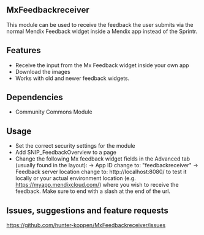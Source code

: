 ## MxFeedbackreceiver
This module can be used to receive the feedback the user submits via the normal Mendix Feedback widget inside a Mendix app instead of the Sprintr.

## Features
- Receive the input from the Mx Feedback widget inside your own app
- Download the images
- Works with old and newer feedback widgets.

## Dependencies
- Community Commons Module

## Usage
- Set the correct security settings for the module
- Add SNIP_FeedbackOverview to a page
- Change the following Mx feedback widget fields in the Advanced tab (usually found in the layout):
   -> App ID change to: "feedbackreceiver"
   -> Feedback server location change to: http://localhost:8080/ to test it locally or your actual environment location (e.g. https://myapp.mendixcloud.com/) where you wish to receive the feedback. Make sure to end with a slash at the end of the url.

## Issues, suggestions and feature requests
https://github.com/hunter-koppen/MxFeedbackreceiver/issues